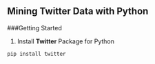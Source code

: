 Mining Twitter Data with Python
-------------------------------------
###Getting Started
1. Install **Twitter** Package for Python
```python
pip install twitter
```